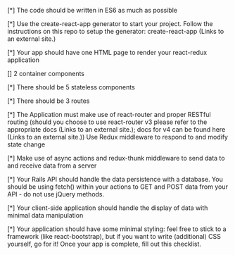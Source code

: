 [*] The code should be written in ES6 as much as possible

[*] Use the create-react-app generator to start your project.
Follow the instructions on this repo to setup the generator: create-react-app (Links to an external site.)

[*] Your app should have one HTML page to render your react-redux application

[] 2 container components

[*] There should be 5 stateless components

[*] There should be 3 routes

[*] The Application must make use of react-router and proper RESTful routing (should you choose to use react-router v3 please refer to the appropriate docs (Links to an external site.); docs for v4 can be found here (Links to an external site.))
Use Redux middleware to respond to and modify state change

[*] Make use of async actions and redux-thunk middleware to send data to and receive data from a server

[*] Your Rails API should handle the data persistence with a database. You should be using fetch() within your actions to GET and POST data from your API - do not use jQuery methods.

[*] Your client-side application should handle the display of data with minimal data manipulation

[*] Your application should have some minimal styling: feel free to stick to a framework (like react-bootstrap), but if you want to write (additional) CSS yourself, go for it!
Once your app is complete, fill out this checklist.